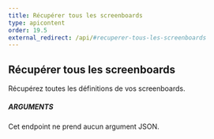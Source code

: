 ```yaml
---
title: Récupérer tous les screenboards
type: apicontent
order: 19.5
external_redirect: /api/#recuperer-tous-les-screenboards
---
```


## Récupérer tous les screenboards

Récupérez toutes les définitions de vos screenboards.

##### ARGUMENTS

Cet endpoint ne prend aucun argument JSON.

